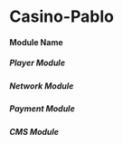 # Casino-Pablo

#### Module Name

##### Player Module 
##### Network Module
##### Payment Module
##### CMS Module
